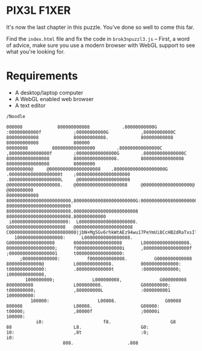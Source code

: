 # PIX3L F1XER

It's now the last chapter in this puzzle. You've done so well to come this far.

Find the `index.html` file and fix the code in `brok3npuzzl3.js` – First, a word of advice, make sure you use a modern browser with WebGL support to see what you're looking for.

# Requirements
* A desktop/laptop computer
* A WebGL enabled web browser
* A text editor

`/Noodle`

```000@                 80000008                .8000000C                .0000000t                ,0000000G                .8000000L                 80000008                 @0000008                 80000008                 @000000@                 8000
000008             800000000008            .80000000000G            :00000000000f            ;00000000000G            ,80000000000C             800000000008             800000000008.            800000000008             800000000008             800000
00000008         8000000000000000        .800000000000000C        ,800000000000000f        ;000000000000000G        .800000000000000C         8000000000000008         8000000000000008.        8000000000000008         8000000000000008         80000000
000000000@     @0000000000000000008    .8000000000000000000G    .0000000000000000000t    ;00000000000000000000    .8000000000000000000L     @0000000000000000008     @0000000000000000008.    @0000000000000000008     @000000000000000000@     @000000000
000000000008 800000000000000000000000,80000000000800000000000G:00000000000800000000000Li000000000008000000000000,80000000000800000000000C 800000000000000000000008 800000000000000000000008.000000000000000000000008 800000000000000000000008.800000000000
 i000000000000000000000:  L000000000000000000008.  G000000000000000000008   @000000000000000000008   C0000000000000000000080000|jbN+Mg5Gv6rhkWtAEz94wu17PeYmUi8CcHB2dRaTxsIlXfKZqSQ3pnO0_FJoyDVL|:000000000000000000000;1000000000000000000000,000000000
   100000000000000000:      L00000000000000008.      G00000000000000008       000000000000000008       L00000000000000008.      000000000000000000;      f00000000000000000i      ,80000000000000000f      ;000000000000000001      t00000000000000000:
     ;0000000000000:          f0000000000008.          G0000000000008           8000000000000@           L0000000000008.          00000000000000:          t0000000000000:          .8000000000000t          :0000000000000;          i0000000000008,
       1000000000;              L000000008,              G000000008               8000000008               L000000008.              G000000000;              t000000000;              ,800000000L              :0000000001              1000000000:
         100000:                  L00008.                  G00008                   800008                   L00008.                  G00000:                  t00000;                  ,80000f                  ;00000i                  100000:
           i0:                      f8.                      G8                       88                       L8.                      G0:                      10:                      ,8t                      :0;                      i0:
                     808.                    .808
```